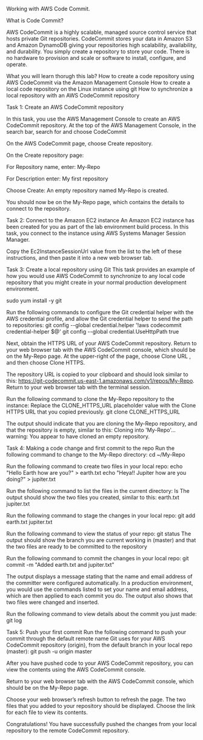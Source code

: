 Working with AWS Code Commit.

What is Code Commit?

AWS CodeCommit is a highly scalable, managed source control service that hosts private Git repositories. CodeCommit stores your data in Amazon S3 and Amazon DynamoDB giving your repositories high scalability, availability, and durability. You simply create a repository to store your code. There is no hardware to provision and scale or software to install, configure, and operate.

What you will learn thorugh this lab?
How to create a code repository using AWS CodeCommit via the Amazon Management Console
How to create a local code repository on the Linux instance using git
How to synchronize a local repository with an AWS CodeCommit repository

Task 1: Create an AWS CodeCommit repository

In this task, you use the AWS Management Console to create an AWS CodeCommit repository.
At the top of the AWS Management Console, in the search bar, search for and choose CodeCommit

On the AWS CodeCommit page, choose Create repository.

On the Create repository page:

For Repository name, enter: My-Repo

For Description enter: My first repository

Choose Create: An empty repository named My-Repo is created.

You should now be on the My-Repo page, which contains the details to connect to the repository.

Task 2: Connect to the Amazon EC2 instance
An Amazon EC2 instance has been created for you as part of the lab environment build process. In this task, you connect to the instance using AWS Systems Manager Session Manager.

Copy the Ec2InstanceSessionUrl value from the list to the left of these instructions, and then paste it into a new web browser tab.

Task 3: Create a local repository using Git
This task provides an example of how you would use AWS CodeCommit to synchronize to any local code repository that you might create in your normal production development environment.

sudo yum install -y git

Run the following commands to configure the Git credential helper with the AWS credential profile, and allow the Git credential helper to send the path to repositories:
git config --global credential.helper '!aws codecommit credential-helper $@'
git config --global credential.UseHttpPath true

Next, obtain the HTTPS URL of your AWS CodeCommit repository.
Return to your web browser tab with the AWS CodeCommit console, which should be on the My-Repo page.
At the upper-right of the page, choose Clone URL , and then choose Clone HTTPS.

The repository URL is copied to your clipboard and should look similar to this: https://git-codecommit.us-east-1.amazonaws.com/v1/repos/My-Repo.
Return to your web browser tab with the terminal session.

 Run the following command to clone the My-Repo repository to the instance:
 Replace the CLONE_HTTPS_URL placeholder value with the Clone HTTPS URL that you copied previously.
 git clone CLONE_HTTPS_URL

The output should indicate that you are cloning the My-Repo repository, and that the repository is empty, similar to this:
Cloning into 'My-Repo'...
warning: You appear to have cloned an empty repository.


Task 4: Making a code change and first commit to the repo
Run the following command to change to the My-Repo directory:
cd ~/My-Repo

Run the following command to create two files in your local repo:
echo "Hello Earth how are you?" > earth.txt
echo "Heya!! Jupiter how are you doing?" > jupiter.txt

Run the following command to list the files in the current directory:
ls
The output should show the two files you created, similar to this:
earth.txt jupiter.txt

Run the following command to stage the changes in your local repo:
git add earth.txt jupiter.txt

Run the following command to view the status of your repo:
git status
The output should show the branch you are current working in (master) and that the two files are ready to be committed to the repository

Run the following command to commit the changes in your local repo:
git commit -m "Added  earth.txt and jupiter.txt"

The output displays a message stating that the name and email address of the committer were configured automatically. In a production environment, you would use the commands listed to set your name and email address, which are then applied to each commit you do. The output also shows that two files were changed and inserted.

Run the following command to view details about the commit you just made: 
git log


Task 5: Push your first commit
Run the following command to push your commit through the default remote name Git uses for your AWS CodeCommit repository (origin), from the default branch in your local repo (master):
git push -u origin master

After you have pushed code to your AWS CodeCommit repository, you can view the contents using the AWS CodeCommit console.

Return to your web browser tab with the AWS CodeCommit console, which should be on the My-Repo page.

Choose your web browser’s refresh button to refresh the page. The two files that you added to your repository should be displayed. Choose the link for each file to view its contents.

Congratulations! You have successfully pushed the changes from your local repository to the remote CodeCommit repository.






